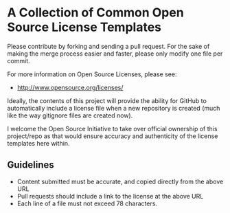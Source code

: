 A Collection of Common Open Source License Templates
====================================================

Please contribute by forking and sending a pull request.  For the sake of 
making the merge process easier and faster, please only modify one file per 
commit.

For more information on Open Source Licenses, please see:

 * http://www.opensource.org/licenses/


Ideally, the contents of this project will provide the ability for GitHub to
automatically include a license file when a new repository is created (much 
like the way gitignore files are created now).

I welcome the Open Source Initiative to take over official ownership of this
project/repo as that would ensure accuracy and authenticity of the license
templates here within.

Guidelines
----------

 * Content submitted must be accurate, and copied directly from the above URL
 * Pull requests should include a link to the license at the above URL
 * Each line of a file must not exceed 78 characters.

 